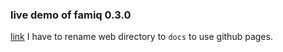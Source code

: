 ### live demo of famiq 0.3.0
[link](https://muongkimhong.github.io/famiq_live_demo/)
I have to rename web directory to `docs` to use github pages.
